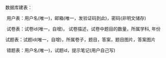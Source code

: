数据库建表：

​	用户表：用户名(唯一)，邮箱(唯一，发验证码到此)，密码(非明文储存)

​	试卷表：试卷id(唯一，自增)， 试卷描述，试卷中题目的数量，所属学科, 年份

​	试题表：试题id(唯一，自增)，所属卷子，题目，答案，题目图片，答案图片

​	错题表：用户名(唯一)，试题id，提示笔记(用户自己写)